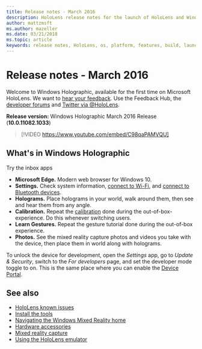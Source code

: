 ```yaml
---
title: Release notes - March 2016
description: HoloLens release notes for the launch of HoloLens and Windows Holographic.
author: mattzmsft
ms.author: mazeller
ms.date: 03/21/2018
ms.topic: article
keywords: release notes, HoloLens, os, platform, features, build, launch
---
```




# Release notes - March 2016

Welcome to Windows Holographic, available for the first time on Microsoft HoloLens. We want to [hear your feedback](https://docs.microsoft.com/windows/mixed-reality/give-us-feedback). Use the Feedback Hub, the [developer forums](https://forums.hololens.com) and [Twitter via @HoloLens](https://twitter.com/hololens).

**Release version:** Windows Holographic March 2016 Release (**10.0.11082.1033**)

>[!VIDEO https://www.youtube.com/embed/C98qaPAMVQU]

## What's in Windows Holographic

Try the inbox apps
* **Microsoft Edge.** Modern web browser for Windows 10.
* **Settings.** Check system information, [connect to Wi-Fi](https://docs.microsoft.com/windows/mixed-reality/connecting-to-wi-fi-on-hololens), and [connect to Bluetooth devices](https://docs.microsoft.com/windows/mixed-reality/discover/hardware-accessories).
* **Holograms.** Place holograms in your world, walk around them, then see and hear them from any angle.
* **Calibration.** Repeat the [calibration](https://docs.microsoft.com/windows/mixed-reality/calibration) done during the out-of-box-experience. Do this whenever switching users.
* **Learn Gestures.** Repeat the gesture tutorial done during the out-of-box experience.
* **Photos.** See the mixed reality capture photos and videos you take with the device, then place them in world along with holograms.

To unlock the device for development, open the *Settings* app, go to *Update & Security*, switch to the *For developers* page, and set the developer mode toggle to on. This is the same place where you can enable the [Device Portal](https://docs.microsoft.com/windows/mixed-reality/develop/platform-capabilities-and-apis/using-the-windows-device-portal).

## See also
* [HoloLens known issues](https://docs.microsoft.com/windows/mixed-reality/hololens-known-issues)
* [Install the tools](https://docs.microsoft.com/windows/mixed-reality/develop/install-the-tools)
* [Navigating the Windows Mixed Reality home](https://docs.microsoft.com/windows/mixed-reality/discover/navigating-the-windows-mixed-reality-home)
* [Hardware accessories](https://docs.microsoft.com/windows/mixed-reality/discover/hardware-accessories)
* [Mixed reality capture](https://docs.microsoft.com/windows/mixed-reality/mixed-reality-capture)
* [Using the HoloLens emulator](https://docs.microsoft.com/windows/mixed-reality/develop/platform-capabilities-and-apis/using-the-hololens-emulator)
